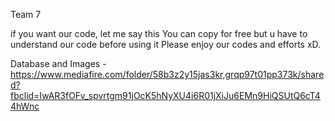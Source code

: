 
Team 7

if you want our code, let me say this
You can copy for free but u have to understand our code before using it
Please enjoy our codes and efforts xD.

Database and Images - https://www.mediafire.com/folder/58b3z2y15jas3kr,grqp97t01pp373k/shared?fbclid=IwAR3fOFv_spvrtgm91jOcK5hNyXU4i6R01jXiJu6EMn9HiQSUtQ6cT44hWnc
